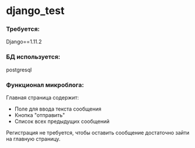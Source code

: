 # django_test

### Требуется:
Django==1.11.2

### БД используется:
postgresql

### Функционал микроблога:
Главная страница содержит:
 - Поле для ввода текста сообщения
 - Кнопка "отправить"
 - Список всех предыдущих сообщений
 
Регистрация не требуется, чтобы оставить сообщение достаточно зайти на главную страницу.
